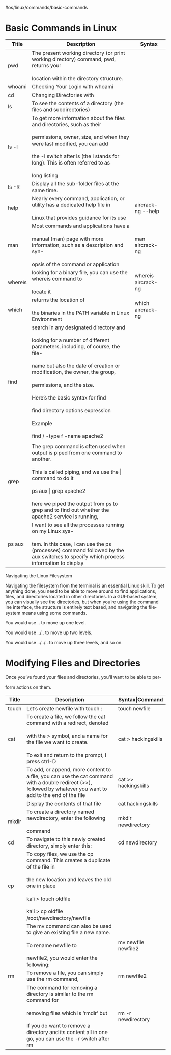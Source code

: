 #os/linux/commands/basic-commands

# Basic Commands in Linux

| Title   | Description                                                                                                                                                                                                                                                                                                                                                                        | Syntax              |
| ------- | ---------------------------------------------------------------------------------------------------------------------------------------------------------------------------------------------------------------------------------------------------------------------------------------------------------------------------------------------------------------------------------- | ------------------- |
| pwd     | The present working directory (or print working directory) command, pwd, returns your<br><br>location within the directory structure.                                                                                                                                                                                                                                              |                     |
| whoami  | Checking Your Login with whoami                                                                                                                                                                                                                                                                                                                                                    |                     |
| cd      | Changing Directories with                                                                                                                                                                                                                                                                                                                                                          |                     |
| ls      | To see the contents of a directory (the files and subdirectories)                                                                                                                                                                                                                                                                                                                  |                     |
| ls -l   | To get more information about the files and directories, such as their<br><br>permissions, owner, size, and when they were last modified, you can add<br><br>the -l switch after ls (the l stands for long). This is often referred to as<br><br>long listing                                                                                                                      |                     |
| ls -R   | Display all the sub-folder files at the same time.                                                                                                                                                                                                                                                                                                                                 |                     |
| help    | Nearly every command, application, or utility has a dedicated help file in<br><br>Linux that provides guidance for its use                                                                                                                                                                                                                                                         | aircrack-ng --help  |
| man     | Most commands and applications have a<br><br>manual (man) page with more information, such as a description and syn-<br><br>opsis of the command or application                                                                                                                                                                                                                    | man aircrack-ng     |
| whereis | looking for a binary file, you can use the whereis command to<br><br>locate it                                                                                                                                                                                                                                                                                                     | whereis aircrack-ng |
| which   | returns the location of<br><br>the binaries in the PATH variable in Linux Environment                                                                                                                                                                                                                                                                                              | which aircrack-ng   |
| find    | search in any designated directory and<br><br>looking for a number of different parameters, including, of course, the file-<br><br>name but also the date of creation or modification, the owner, the group,<br><br>permissions, and the size.<br><br>Here’s the basic syntax for find<br><br>find directory options expression<br><br>Example<br><br>find / -type f -name apache2 |                     |
|         |                                                                                                                                                                                                                                                                                                                                                                                    |                     |
| grep    | The grep command is often used when output is piped from one command to another.<br><br>This is called piping, and we use the \| command to do it<br><br>ps aux \| grep apache2<br><br>here we piped the output from ps to grep and to find out whether the apache2 service is running,                                                                                            |                     |
| ps aux  | I want to see all the processes running on my Linux sys-<br><br>tem. In this case, I can use the ps (processes) command followed by the aux switches to specify which process information to display                                                                                                                                                                               |                     |

Navigating the Linux Filesystem

Navigating the filesystem from the terminal is an essential Linux skill. To get anything done, you need to be able to move around to find applications, files, and directories located in other directories. In a GUI-based system, you can visually see the directories, but when you’re using the command ine interface, the structure is entirely text based, and navigating the file­ system means using some commands.

You would use .. to move up one level.

You would use ../.. to move up two levels.

You would use ../../.. to move up three levels, and so on.

# Modifying Files and Directories

Once you’ve found your files and directories, you’ll want to be able to per-

form actions on them.

|Title|Description|Syntax\|Command|
|---|---|---|
|touch|Let’s create newfile with touch :|touch newfile|
|cat|To create a file, we follow the cat command with a redirect, denoted<br><br>with the > symbol, and a name for the file we want to create.<br><br>To exit and return to the prompt, I press ctrl-D|cat > hackingskills|
||To add, or append, more content to a file, you can use the cat command with a double redirect (>>), followed by whatever you want to add to the end of the file|cat >> hackingskills|
||Display the contents of that file|cat hackingskills|
|mkdir|To create a directory named newdirectory, enter the following<br><br>command|mkdir newdirectory|
|cd|To navigate to this newly created directory, simply enter this:|cd newdirectory|
|cp|To copy files, we use the cp command. This creates a duplicate of the file in<br><br>the new location and leaves the old one in place<br><br>kali > touch oldfile<br><br>kali > cp oldfile /root/newdirectory/newfile||
||The mv command can also be used to give an existing file a new name.<br><br>To rename newfile to<br><br>newfile2, you would enter the following:|mv newfile newfile2|
|rm|To remove a file, you can simply use the rm command,|rm newfile2|
||The command for removing a directory is similar to the rm command for<br><br>removing files which is ‘rmdir’ but<br><br>If you do want to remove a directory and its content all in one go, you can use the -r switch after rm|rm -r newdirectory|